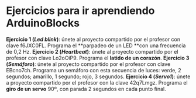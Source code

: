 # Ejercicios para ir aprendiendo ArduinoBlocks

**Ejercicio 1 (_Led blink_)**: únete al proyecto compartido por el profesor con clave f6JXC0FL. Programa el **parpadeo de un LED **con una frecuencia de 0,2 Hz.
**Ejercicio 2 (_Heartbeat_)**: únete al proyecto compartido por el profesor con clave Lo2oOiP9. Programa el **latido de un corazón**.
**Ejercicio 3 (_Semáforo_)**: únete al proyecto compartido por el profesor con clave EBcno7ch. Programa un semáforo con esta secuencia de luces: verde, 2 segundos; amarillo, 1 segundo; rojo, 3 segundos.
**Ejercicio 4 (_Servo1_)**: únete a proyecto compartido por el profesor con la clave 42q7Lmgz. Programa el **giro de un servo** 90º, con parada 2 segundos en cada punto final.
